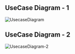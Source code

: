 ## UseCase Diagram - 1

![UsecaseDiagram](http://j2mw-pacman329.sourceforge.net/UseCaseDiagram.gif)

## UseCase Diagram - 2

![UsecaseDiagram-2](https://www.dreamincode.net/forums/uploads/post-181591-1236733664.jpg)